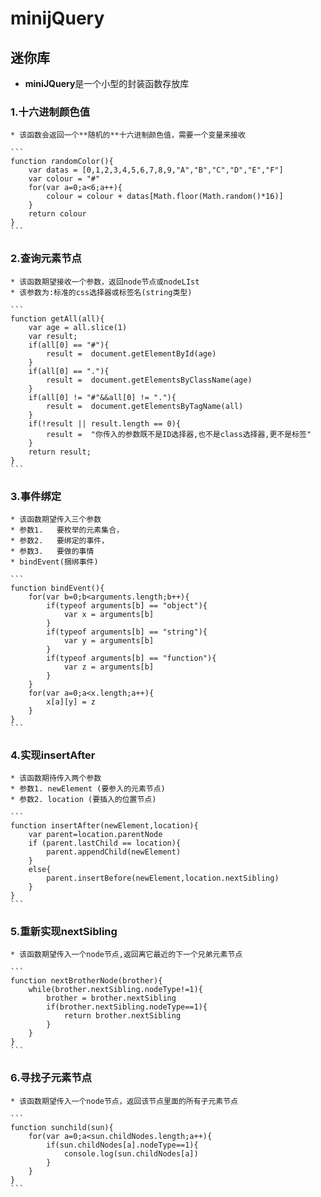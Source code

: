 # minijQuery
## 迷你库

- **miniJQuery**是一个小型的封装函数存放库

### 1.十六进制颜色值
    * 该函数会返回一个**随机的**十六进制颜色值，需要一个变量来接收

    ```
    function randomColor(){
    	var datas = [0,1,2,3,4,5,6,7,8,9,"A","B","C","D","E","F"]
    	var colour = "#"
    	for(var a=0;a<6;a++){
    		colour = colour + datas[Math.floor(Math.random()*16)]
    	}
    	return colour
    }
    ```

### 2.查询元素节点
    * 该函数期望接收一个参数，返回node节点或nodeLIst
    * 该参数为:标准的css选择器或标签名(string类型)

    ```
    function getAll(all){
    	var age = all.slice(1)
    	var result;
    	if(all[0] == "#"){
    		result =  document.getElementById(age)
    	}
    	if(all[0] == "."){
    		result =  document.getElementsByClassName(age)
    	}
    	if(all[0] != "#"&&all[0] != "."){
    		result =  document.getElementsByTagName(all)
    	}
    	if(!result || result.length == 0){
    		result =  "你传入的参数既不是ID选择器,也不是class选择器,更不是标签"
    	}
    	return result;
    }
    ```

### 3.事件绑定
    * 该函数期望传入三个参数
    * 参数1.   要枚举的元素集合，
    * 参数2.   要绑定的事件，
    * 参数3.   要做的事情
    * bindEvent(捆绑事件)

    ``` 
    function bindEvent(){
    	for(var b=0;b<arguments.length;b++){
    		if(typeof arguments[b] == "object"){
    			var x = arguments[b]
    		}
    		if(typeof arguments[b] == "string"){
    			var y = arguments[b]
    		}
    		if(typeof arguments[b] == "function"){
    			var z = arguments[b]
    		}
    	}
    	for(var a=0;a<x.length;a++){
    		x[a][y] = z	
    	}
    }
    ```

### 4.实现insertAfter
    * 该函数期待传入两个参数
    * 参数1. newElement (要参入的元素节点)
    * 参数2. location (要插入的位置节点)

    ```
    function insertAfter(newElement,location){
    	var parent=location.parentNode
    	if (parent.lastChild == location){
    		parent.appendChild(newElement)
    	}
    	else{
    		parent.insertBefore(newElement,location.nextSibling)
    	}
    }
    ```

### 5.重新实现nextSibling
    * 该函数期望传入一个node节点,返回离它最近的下一个兄弟元素节点

    ```
    function nextBrotherNode(brother){
    	while(brother.nextSibling.nodeType!=1){
    		brother = brother.nextSibling
    		if(brother.nextSibling.nodeType==1){
    			return brother.nextSibling
    		}
    	}
    }
    ```

### 6.寻找子元素节点
    * 该函数期望传入一个node节点，返回该节点里面的所有子元素节点

    ```
    function sunchild(sun){
    	for(var a=0;a<sun.childNodes.length;a++){
    		if(sun.childNodes[a].nodeType==1){
    			console.log(sun.childNodes[a])
    		}
    	}
    }
    ```

